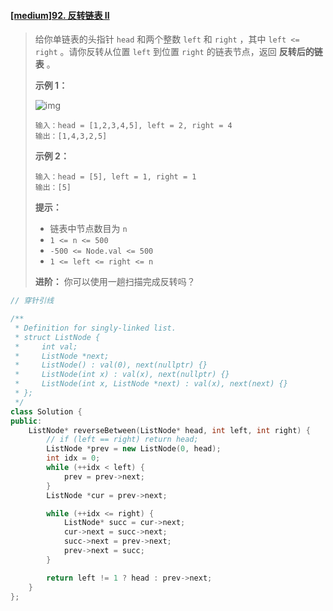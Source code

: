 #### [[medium]92. 反转链表 II](https://leetcode-cn.com/problems/reverse-linked-list-ii/)

> 给你单链表的头指针 `head` 和两个整数 `left` 和 `right` ，其中 `left <= right` 。请你反转从位置 `left` 到位置 `right` 的链表节点，返回 **反转后的链表** 。
>
>  
>
> **示例 1：**
>
> ![img](https://assets.leetcode.com/uploads/2021/02/19/rev2ex2.jpg)
>
> ```
> 输入：head = [1,2,3,4,5], left = 2, right = 4
> 输出：[1,4,3,2,5]
> ```
>
> **示例 2：**
>
> ```
> 输入：head = [5], left = 1, right = 1
> 输出：[5]
> ```
>
>  
>
> **提示：**
>
> - 链表中节点数目为 `n`
> - `1 <= n <= 500`
> - `-500 <= Node.val <= 500`
> - `1 <= left <= right <= n`
>
>  
>
> **进阶：** 你可以使用一趟扫描完成反转吗？



```cpp
// 穿针引线

/**
 * Definition for singly-linked list.
 * struct ListNode {
 *     int val;
 *     ListNode *next;
 *     ListNode() : val(0), next(nullptr) {}
 *     ListNode(int x) : val(x), next(nullptr) {}
 *     ListNode(int x, ListNode *next) : val(x), next(next) {}
 * };
 */
class Solution {
public:
    ListNode* reverseBetween(ListNode* head, int left, int right) {
        // if (left == right) return head;
        ListNode *prev = new ListNode(0, head);
        int idx = 0;
        while (++idx < left) {
            prev = prev->next;
        }
        ListNode *cur = prev->next;

        while (++idx <= right) {
            ListNode* succ = cur->next;
            cur->next = succ->next;
            succ->next = prev->next;
            prev->next = succ;
        }

        return left != 1 ? head : prev->next;
    }
};
```

